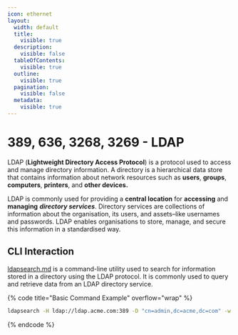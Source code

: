 ```yaml
---
icon: ethernet
layout:
  width: default
  title:
    visible: true
  description:
    visible: false
  tableOfContents:
    visible: true
  outline:
    visible: true
  pagination:
    visible: false
  metadata:
    visible: true
---
```


# 389, 636, 3268, 3269 - LDAP

LDAP (**Lightweight Directory Access Protocol**) is a protocol used to access and manage directory information. A directory is a hierarchical data store that contains information about network resources such as **users**, **groups**, **computers**, **printers**, and **other devices.**

LDAP is commonly used for providing a **central location** for **accessing** and **managing** _**directory services**_. Directory services are collections of information about the organisation, its users, and assets–like usernames and passwords. LDAP enables organisations to store, manage, and secure this information in a standardised way.

## CLI Interaction

[ldapsearch.md](../../../toolbox/tooling/information-gathering/service-enumeration/ldapsearch.md "mention") is a command-line utility used to search for information stored in a directory using the LDAP protocol. It is commonly used to query and retrieve data from an LDAP directory service.

{% code title="Basic Command Example" overflow="wrap" %}
```bash
ldapsearch -H ldap://ldap.acme.com:389 -D "cn=admin,dc=acme,dc=com" -w secret123 -b "ou=people,dc=acme,dc=com" "(mail=john.doe@acme.com)"
```
{% endcode %}
